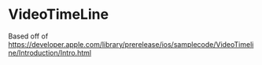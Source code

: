 VideoTimeLine
=============

Based off of https://developer.apple.com/library/prerelease/ios/samplecode/VideoTimeline/Introduction/Intro.html
